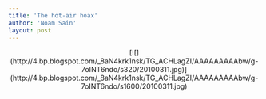 ```yaml
---
title: 'The hot-air hoax'
author: 'Noam Sain'
layout: post
---
```


<div style="clear: both; text-align: center;">[![](http://4.bp.blogspot.com/_8aN4krk1nsk/TG_ACHLagZI/AAAAAAAAAbw/g-7oINT6ndo/s320/20100311.jpg)](http://4.bp.blogspot.com/_8aN4krk1nsk/TG_ACHLagZI/AAAAAAAAAbw/g-7oINT6ndo/s1600/20100311.jpg)</div>